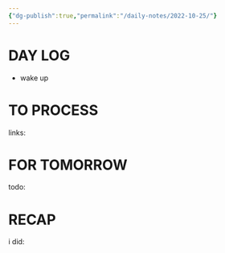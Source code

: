 ```yaml
---
{"dg-publish":true,"permalink":"/daily-notes/2022-10-25/"}
---
```



# DAY LOG
- wake up
# TO PROCESS
links:
# FOR TOMORROW
todo:
# RECAP
i did:


